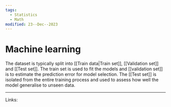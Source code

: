 ```yaml
---
tags:
  - Statistics
  - Math
modified: 23--Dec--2023
---
```

# Machine learning

The dataset is typically split into [[Train data|Train set]], [[Validation set]] and [[Test set]].
The train set is used to fit the models and [[validation set]] is to estimate the prediction error for model selection. The [[Test set]] is isolated from the entire training process and used to assess how well the model generalise to unseen data.

---
Links:
